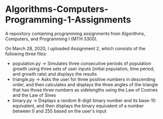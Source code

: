 # Algorithms-Computers-Programming-1-Assignments
A repository containing programming assignments from Algorithms, Computers, and Programming I (MTH 3300).

On March 28, 2020, I uploaded Assignment 2, which consists of the following three files:
- population.py → Simulates three consecutive periods of population growth using three sets of user inputs (initial population, time period, and growth rate) and displays the results
- triangle.py → Asks the user for three positive numbers in descending order, and then calculates and displays the three angles of the triangle that has those three numbers as sidelengths using the Law of Cosines and the Law of Sines
- binary.py → Displays a random 8-digit binary number and its base-10 equivalent, and then displays the binary equivalent of a number between 0 and 255 based on the user's input
